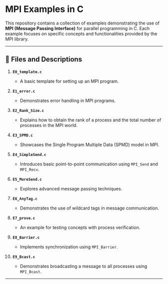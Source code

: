 # MPI Examples in C

This repository contains a collection of examples demonstrating the use of **MPI (Message Passing Interface)** for parallel programming in C. Each example focuses on specific concepts and functionalities provided by the MPI library.

---

## 📂 Files and Descriptions

1. **`E0_template.c`**
   - A basic template for setting up an MPI program.

2. **`E1_error.c`**
   - Demonstrates error handling in MPI programs.

3. **`E2_Rank_Size.c`**
   - Explains how to obtain the rank of a process and the total number of processes in the MPI world.

4. **`E3_SPMD.c`**
   - Showcases the Single Program Multiple Data (SPMD) model in MPI.

5. **`E4_SimpleSend.c`**
   - Introduces basic point-to-point communication using `MPI_Send` and `MPI_Recv`.

6. **`E5_MoreSend.c`**
   - Explores advanced message passing techniques.

7. **`E6_AnyTag.c`**
   - Demonstrates the use of wildcard tags in message communication.

8. **`E7_prove.c`**
   - An example for testing concepts with process verification.

9. **`E8_Barrier.c`**
   - Implements synchronization using `MPI_Barrier`.

10. **`E9_Bcast.c`**
    - Demonstrates broadcasting a message to all processes using `MPI_Bcast`.

---
